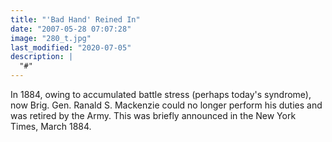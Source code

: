 ```yaml
---
title: "'Bad Hand' Reined In"
date: "2007-05-28 07:07:28"
image: "280_t.jpg"
last_modified: "2020-07-05"
description: |
  "#"
---
```


In 1884, owing to accumulated battle stress (perhaps today's syndrome), now Brig. Gen. Ranald S. Mackenzie could no longer perform his duties and was retired by the Army. This was briefly announced in the New York Times, March 1884.
